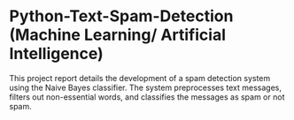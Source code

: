 # Python-Text-Spam-Detection (Machine Learning/ Artificial Intelligence)
This project report details the development of a spam detection system using the Naive Bayes classifier. The system preprocesses text messages, filters out non-essential words, and classifies the messages as spam or not spam.
